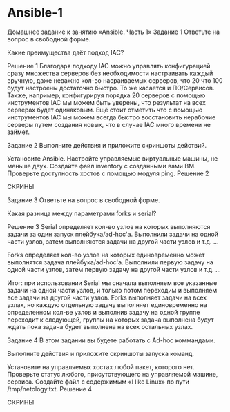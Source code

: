 # Ansible-1
Домашнее задание к занятию «Ansible. Часть 1»
Задание 1
Ответьте на вопрос в свободной форме.

Какие преимущества даёт подход IAC?

Решение 1
Благодаря подходу IAC можно управлять конфигурацией сразу множества серверов без необходимости настраивать каждый вручную, даже неважно кол-во насраиваемых серверов, что 20 что 100 будут настроены достаточно быстро. То же касается и ПО/Сервисов. Также, например, конфигурируя порядка 20 серверов с помощью инструментов IAC мы можем быть уверены, что результат на всех серверах будет одинаковым. Ещё стоит отметить что с помощью инструментов IAC мы можем всегда быстро восстановить нерабочие серверы путем создания новых, что в случае IAC много времени не займет.

Задание 2
Выполните действия и приложите скриншоты действий.

Установите Ansible.
Настройте управляемые виртуальные машины, не меньше двух.
Создайте файл inventory с созданными вами ВМ.
Проверьте доступность хостов с помощью модуля ping.
Решение 2

СКРИНЫ

Задание 3
Ответьте на вопрос в свободной форме.

Какая разница между параметрами forks и serial?

Решение 3
Serial определяет кол-во узлов на которых выполняются задачи за один запуск плейбука/ad-hoc'а. Выполнили задачи на одной части узлов, затем выполняются задачи на другой части узлов и т.д. ...

Forks определяет кол-во узлов на которых единовременно может выполнятся задача плейбука/ad-hoc'а. Выполнили первую задачу на одной части узлов, затем первую задачу на другой части узлов и т.д. ...

Итог: при использовании Serial мы сначала выполняем все указанные задачи на одной части узлов, и только потом переходим и выполняем все задачи на другой части узлов. Forks выполняет задачи на всех узлах, но каждую отдельную задачу выполняет единовременно на определенном кол-ве узлов и выполнив задачу на одной группе переходит к следующей, группы на которых задача выполнена будут ждать пока задача будет выполнена на всех остальных узлах.

Задание 4
В этом задании вы будете работать с Ad-hoc коммандами.

Выполните действия и приложите скриншоты запуска команд.

Установите на управляемых хостах любой пакет, которого нет.
Проверьте статус любого, присутствующего на управляемой машине, сервиса.
Создайте файл с содержимым «I like Linux» по пути /tmp/netology.txt.
Решение 4

СКРИНЫ
